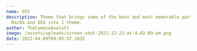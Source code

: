 ```yaml
---
name: OSX
description: Theme that brings some of the best and most memorable parts of
  MacOS and OSX into 1 theme.
author: TheCommieAxolotl
image: /assets/uploads/screen-shot-2021-12-22-at-4.02.09-pm.png
date: 2022-04-09T09:05:57.103Z
---
```

